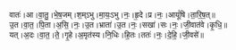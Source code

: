 

  
वातः॑।आ।वा॒तु॒।भे॒ष॒जम्।श॒म्ऽभु।मा॒यः॒ऽभु।नः॒।हृ॒दे।प्र।नः॒।आयूं॑षि।ता॒रि॒ष॒त्॥  
उ॒त।वा॒त॒।पि॒ता।अ॒सि॒।नः॒।उ॒त।भ्राता॑।उ॒त।नः॒।सखा॑।सः।नः॒।जी॒वात॑वे।कृ॒धि॒॥  
यत्।अ॒दः।वा॒त॒।ते॒।गृ॒हे।अ॒मृत॑स्य।नि॒धिः।हि॒तः।ततः॑।नः॒।दे॒हि॒।जी॒वसे॑॥  
